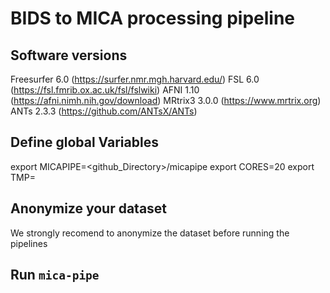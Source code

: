 # BIDS to MICA processing pipeline  

## Software versions
Freesurfer  6.0   (https://surfer.nmr.mgh.harvard.edu/)
FSL         6.0   (https://fsl.fmrib.ox.ac.uk/fsl/fslwiki)
AFNI        1.10  (https://afni.nimh.nih.gov/download)
MRtrix3     3.0.0 (https://www.mrtrix.org)
ANTs        2.3.3 (https://github.com/ANTsX/ANTs)

## Define global Variables
export MICAPIPE=<github_Directory>/micapipe
export CORES=20
export TMP=<path to temporal directory>

## Anonymize your dataset
We strongly recomend to anonymize the dataset before running the pipelines

## Run `mica-pipe`
